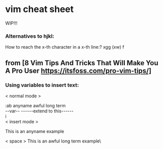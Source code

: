 # vim cheat sheet
WIP!!!

### Alternatives to hjkl:
How to reach the x-th character in a x-th line:?
xgg (xw) f<character>

## from [8 Vim Tips And Tricks That Will Make You A Pro User https://itsfoss.com/pro-vim-tips/]
### Using variables to insert text:
&lt; normal mode &gt;

:ab anyname awful long term\
    --var-- ------extend to this------\
i\
&lt; insert mode &gt;
    
This is an anyname example

&lt; space &gt;
This is an awful long term example\
